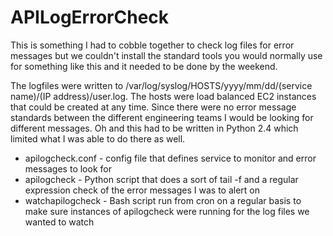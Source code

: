 # APILogErrorCheck
This is something I had to cobble together to check log files for error messages but we couldn't install the standard tools you would normally use for something like this and it needed to be done by the weekend.
<p>
The logfiles were written to /var/log/syslog/HOSTS/yyyy/mm/dd/(service name)/(IP address)/user.log. The hosts were load balanced EC2 instances that could be created at any time. Since there were no error message standards between the different engineering teams I would be looking for different messages. Oh and this had to be written in Python 2.4 which limited what I was able to do there as well.
<ul>
<li>apilogcheck.conf - config file that defines service to monitor and error messages to look for
<li>apilogcheck - Python script that does a sort of tail -f and a regular expression check of the error messages I was to alert on
<li>watchapilogcheck - Bash script run from cron on a regular basis to make sure instances of apilogcheck were running for the log files we wanted to watch
</ul>
